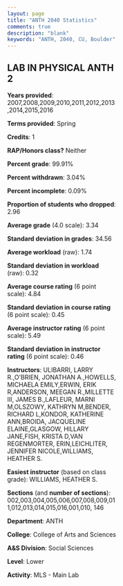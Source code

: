 ```yaml
---
layout: page
title: "ANTH 2040 Statistics"
comments: true
description: "blank"
keywords: "ANTH, 2040, CU, Boulder"
--- 
```

<head>
<script src="https://ajax.googleapis.com/ajax/libs/jquery/2.1.3/jquery.min.js"></script>
<script src="https://dl.dropboxusercontent.com/s/pc42nxpaw1ea4o9/highcharts.js?dl=0"></script>
<!-- <script src="../assets/js/highcharts.js"></script> -->
<style type="text/css">@font-face {
	font-family: "Bebas Neue";
	src: url(https://www.filehosting.org/file/details/544349/BebasNeue%20Regular.otf) format("opentype");
	}
	h1.Bebas { 
		font-family: "Bebas Neue", Verdana, Tahoma;
	}
</style>
</head>
<body>
	<div id="container" style="float: right; width: 45%; height: 88%; margin-left: 2.5%; margin-right: 2.5%;"></div>
	<script language="JavaScript">
		$(document).ready(function() {
		var chart = {type: 'column'};
		var title = {text: 'Grade Distribution'};
		var xAxis = {categories: ['A','B','C','D','F'],crosshair: true};
		var yAxis = {min: 0,title: {text: 'Percentage'}};
		var tooltip = {headerFormat: '<center><b><span style="font-size:20px">{point.key}</span></b></center>',
		               pointFormat: '<td style="padding:0"><b>{point.y:.1f}%</b></td>',
		               footerFormat: '</table>',shared: true,useHTML: true};
		var plotOptions = {column: {pointPadding: 0.0,borderWidth: 0}};  
		var credits = {enabled: false};var series= [{name: 'Percent',data: [56.01,30.94,8.88,2.27,1.9,]}];
		var json = {};
		json.chart = chart;
		json.title = title;
		json.tooltip = tooltip;
		json.xAxis = xAxis;
		json.yAxis = yAxis;  
		json.series = series;
		json.plotOptions = plotOptions;  
		json.credits = credits;
		$('#container').highcharts(json);
	});
	</script>
</body>
			   
## LAB IN PHYSICAL ANTH 2

**Years provided**: 2007,2008,2009,2010,2011,2012,2013,2014,2015,2016

**Terms provided**: Spring

**Credits**: 1

**RAP/Honors class?** Neither

**Percent grade**: 99.91%

**Percent withdrawn**: 3.04%

**Percent incomplete**: 0.09%

**Proportion of students who dropped**: 2.96

**Average grade** (4.0 scale): 3.34

**Standard deviation in grades**: 34.56

**Average workload** (raw): 1.74

**Standard deviation in workload** (raw): 0.32

**Average course rating** (6 point scale): 4.84

**Standard deviation in course rating** (6 point scale): 0.45

**Average instructor rating** (6 point scale): 5.49

**Standard deviation in instructor rating** (6 point scale): 0.46

**Instructors**: ULIBARRI, LARRY R.,O'BRIEN, JONATHAN A.,HOWELLS, MICHAELA EMILY,ERWIN, ERIK R,ANDERSON, MEEGAN R.,MILLETTE III, JAMES B.,LAFLEUR, MARNI M,OLSZOWY, KATHRYN M,BENDER, RICHARD L,KONDOR, KATHERINE ANN,BROIDA, JACQUELINE ELAINE,GLASGOW, HILLARY JANE,FISH, KRISTA D,VAN REGENMORTER, ERIN,LEICHLITER, JENNIFER NICOLE,WILLIAMS, HEATHER S.

**Easiest instructor** (based on class grade): WILLIAMS, HEATHER S.

**Sections** (and **number of sections**): 002,003,004,005,006,007,008,009,011,012,013,014,015,016,001,010, 146

**Department**: ANTH

**College**: College of Arts and Sciences

**A&S Division**: Social Sciences

**Level**: Lower

**Activity**: MLS - Main Lab